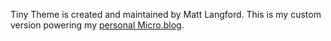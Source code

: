 Tiny Theme is created and maintained by Matt Langford. This is my custom version powering my [personal Micro.blog](https://fischr.org/).
